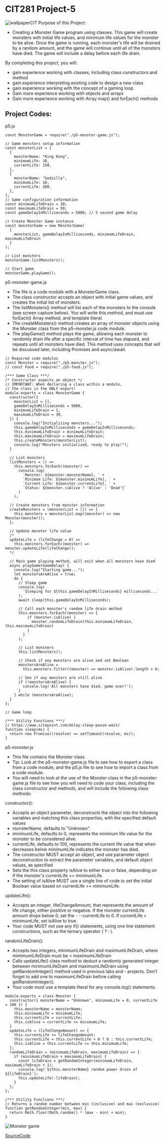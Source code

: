 # CIT281 Project-5
![wallpaperCIT](https://user-images.githubusercontent.com/84296093/120629913-2a6ed600-c41b-11eb-99f2-8a5f56329ffb.jpg)
Purpose of this Project:
- Creating a Monster Game program using classes. This game will create monsters with initial life values, and minimum life values for the monster to be alive. Once the game is running, each monster's life will be drained by a random amount, and the game will continue until all of the monsters have died. The game will include a delay before each life drain.

By completing this project, you will:
- gain experience working with classes, including class constructors and method 
- gain experience interpreting existing code to design a new class
- gain experience working with the concept of a gaming loop. 
- Gain more experience working with objects and arrays
- Gain more experience working with Array map() and forEach() methods

## Project Codes:
p5.js
```
const MonsterGame = require("./p5-monster-game.js");

// Game monsters setup information
const monsterList = [
  {
    monsterName: "King Kong",
    minimumLife: 10,
    currentLife: 150,
  },
  {
    monsterName: "Godzilla",
    minimumLife: 10,
    currentLife: 200,
  },
];
// Game configuration information
const minimumLifeDrain = 10;
const maximumLifeDrain = 50;
const gameDelayInMilliseconds = 5000; // 5 second game delay

// Create Monster Game instance
const monsterGame = new MonsterGame(
  {
    monsterList, gameDelayInMilliseconds, minimumLifeDrain, maximumLifeDrain
  }
);

// List monsters
monsterGame.listMonsters();

// Start game
monsterGame.playGame();
```

p5-monster-game.js 

- The file is a code module with a MonsterGame class.
- The class constructor accepts an object with initial game values, and creates the initial list of monsters.
- The listMonsters() method will list each of the monsters to the console (see screen capture below). You will write this method, and must use forEach() Array method, and template literal.
- The createMonsters() method creates an array of monster objects using the Monster class from the p5-monster.js code module.
- The playGame() method plays the game, allowing each monster to randomly drain life after a specific interval of time has elapsed, and repeats until all monsters have died. This method uses concepts that will be discussed later, including Promises and async/await.

```
// Required code modules
const Monster = require("./p5-monster.js");
// const Food = require("./p5-food.js");

/*** Game Class ***/
/* Constructor expects an object */
// IMPORTANT: When declaring a class within a module,
// the class is the ONLY export!
module.exports = class MonsterGame {
  constructor({
    monsterList = [],
    gameDelayInMilliseconds = 5000,
    minimumLifeDrain = 1,
    maximumLifeDrain = 30,
  }) {
    console.log("Initializing monsters...");
    this.gameDelayInMilliseconds = gameDelayInMilliseconds;
    this.minimumLifeDrain = minimumLifeDrain;
    this.maximumLifeDrain = maximumLifeDrain;
    this.createMonsters(monsterList);
    console.log("Monsters initialized, ready to play!");
  }

  // List monsters
  listMonsters = () =>
    this.monsters.forEach((monster) => 
      console.log(
        `Monster: ${monster.monsterName}, ` +
        `Minimum Life: ${monster.minimumLife}, ` +
        `Current Life: ${monster.currentLife}, ` +
        `Status: ${monster.isAlive ? 'Alive' : 'Dead'}`
      )
    );

  // Create monsters from monster information
  createMonsters = (monsterList = []) => {
    this.monsters = monsterList.map((monster) => new Monster(monster));
  };

  // Update monster life value
  /*
  updateLife = (lifeChange = 0) =>
    this.monsters.forEach((monster) => monster.updateLife(lifeChange));
  */

  // Main game playing method, will exit when all monsters have died
  async playGame(GameDelay) {
    console.log("Starting game...");
    let monstersAreAlive = true;
    do {
      // Sleep game
      console.log(
        `Sleeping for ${this.gameDelayInMilliseconds} milliseconds...`
      );
      await sleep(this.gameDelayInMilliseconds);

      // Call each monster's random life drain method
      this.monsters.forEach((monster) => {
          if (monster.isAlive) {
            monster.randomLifeDrain(this.minimumLifeDrain, this.maximumLifeDrain)
          }
        }
      );

      // List monsters
      this.listMonsters();

      // Check if any monsters are alive and set Boolean
      monstersAreAlive =
        this.monsters.filter((monster) => monster.isAlive).length > 0;

      // See if any monsters are still alive
      if (!monstersAreAlive) {
        console.log('All monsters have died, game over!');
      }
    } while (monstersAreAlive);
  }
};

// Game loop

/*** Utility Functions ***/
// https://www.sitepoint.com/delay-sleep-pause-wait/
function sleep(ms) {
  return new Promise((resolve) => setTimeout(resolve, ms));
}
```
p5-monster.js

- This file contains the Monster class.
- Tip: Look at the p5-monster-game.js file to see how to export a class from a code module, and the p5.js file to see how to import a class from a code module.
- You will need to look at the use of the Monster class in the p5-monster-game.js file to see how you will need to code your class, including the class constructor and methods, and will include the following class methods:

constructor():
 - Accepts an object parameter, deconstructs the object into the following variables and matching this class properties, with the specified default values 
 - monsterName, defaults to "Unknown".
- minimumLife, defaults to 0, represents the minimum life value for the monster to be considered alive.
- currentLife, defaults to 100, represents the current life value that when decreases below minimumLife indicates the monster has died.
- The constructor MUST accept an object, and use parameter object deconstruction to extract the parameter variables, and default object values, as specified
- Sets the this class property isAlive to either true or false, depending on if the monster's currentLife >= minimumLife.
- The setting of isAlive MUST use a single line of code to set the initial Boolean value based on currentLife >= minimumLife.


updateLife():
- Accepts an integer, lifeChangeAmount, that represents the amount of life change, either positive or negative. If the monster currentLife amount drops below 0, set the - --currentLife to 0. If currentLife < minimumLife, set isAlive to true.
- Your code MUST not use  any if() statements, using one line statement constructions, such as the ternary operator ( ? : ).


randomLifeDrain():
- Accepts two integers, minimumLifeDrain and maximumLifeDrain, where mimimumLifeDrain must be < maximumLifeDrain
- Calls updateLife() class method to deduct a randomly generated integer between minimumLifeDrain and maximumLifeDrain using getRandomInteger() method used in previous labs and - projects. Don't forget to add one to maximumLifeDrain before calling getRandomInteger().
- Your code must use a template literal for any console.log() statements.
```
module.exports = class Monster {
  constructor({ monsterName = "Unknown", minimumLife = 0, currentLife = 100 }) {
    this.monsterName = monsterName;
    this.minimumLife = minimumLife;
    this.currentLife = currentLife;
    this.isAlive = currentLife >= minimumLife;
  }
  updateLife = (lifeChangeAmount) => {
    this.currentLife += lifeChangeAmount;
    this.currentLife = this.currentLife < 0 ? 0 : this.currentLife;
    this.isAlive = this.currentLife >= this.minimumLife;
  };
  randomLifeDrain = (minimumLifeDrain, maximumLifeDrain) => {
    if (minimumLifeDrain < maximumLifeDrain) {
      const lifeDrain = getRandomInteger(minimumLifeDrain, maximumLifeDrain + 1);
      console.log(`${this.monsterName} random power drain of ${lifeDrain}`);
      this.updateLife(-lifeDrain);
    }
  };
};

/*** Utility Functions ***/
// Returns a random number between min (inclusive) and max (exclusive)
function getRandomInteger(min, max) {
  return Math.floor(Math.random() * (max - min) + min);
}
```
![Monster game](https://user-images.githubusercontent.com/84296093/120629944-33f83e00-c41b-11eb-9523-a7dc953e8b36.JPG)

[SourceCode](https://ruichen11.github.io/Ruichen11.CIT-Minor/)
